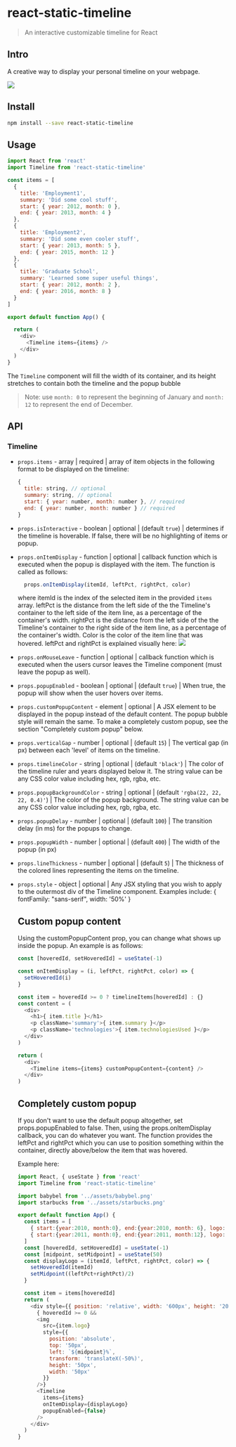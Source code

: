 # react-static-timeline

>An interactive customizable timeline for React

## Intro

A creative way to display your personal timeline on your webpage.

![](https://raw.githubusercontent.com/jjjhill/react-static-timeline/master/demo/timeline_demo.gif)

## Install

```bash
npm install --save react-static-timeline
```

## Usage

```js
import React from 'react'
import Timeline from 'react-static-timeline'

const items = [
  {
    title: 'Employment1',
    summary: 'Did some cool stuff',
    start: { year: 2012, month: 0 },
    end: { year: 2013, month: 4 }
  },
  {
    title: 'Employment2',
    summary: 'Did some even cooler stuff',
    start: { year: 2013, month: 5 },
    end: { year: 2015, month: 12 }
  },
  {
    title: 'Graduate School',
    summary: 'Learned some super useful things',
    start: { year: 2012, month: 2 },
    end: { year: 2016, month: 8 }
  }
]

export default function App() {

  return (
    <div>
      <Timeline items={items} />
    </div>
  )
}
```

The `Timeline` component will fill the width of its container, and its height stretches to contain both the timeline and the popup bubble
> Note: use `month: 0` to represent the beginning of January and `month: 12` to represent the end of December.

## API

### Timeline

- `props.items` - array<object> | required | array of item objects in the following format to be displayed on the timeline: 
  ```js
  {
    title: string, // optional
    summary: string, // optional
    start: { year: number, month: number }, // required
    end: { year: number, month: number } // required
  }
  ```
- `props.isInteractive` - boolean | optional | (default `true`) | determines if the timeline is hoverable. If false, there will be no highlighting of items or popup.
- `props.onItemDisplay` - function | optional | callback function which is executed when the popup is displayed with the item.  The function is called as follows:
  ```js
    props.onItemDisplay(itemId, leftPct, rightPct, color)
  ```
  where itemId is the index of the selected item in the provided `items` array. leftPct is the distance from the left side of the the Timeline's container to the left side of the item line, as a percentage of the container's width. rightPct is the distance from the left side of the the Timeline's container to the right side of the item line, as a percentage of the container's width. Color is the color of the item line that was hovered. leftPct and rightPct is explained visually here:
  ![](https://raw.githubusercontent.com/jjjhill/react-static-timeline/master/demo/pct_explanation.png)

- `props.onMouseLeave` - function | optional | callback function which is executed when the users cursor leaves the Timeline component (must leave the popup as well).
- `props.popupEnabled` - boolean | optional | (default `true`) | When true, the popup will show when the user hovers over items.
- `props.customPopupContent` - element | optional | A JSX element to be displayed in the popup instead of the default content. The popup bubble style will remain the same. To make a completely custom popup, see the section "Completely custom popup" below.
- `props.verticalGap` - number | optional | (default `15`) | The vertical gap (in px) between each 'level' of items on the timeline.
- `props.timelineColor` - string | optional | (default `'black'`) | The color of the timeline ruler and years displayed below it. The string value can be any CSS color value including hex, rgb, rgba, etc.
- `props.popupBackgroundColor` - string | optional | (default `'rgba(22, 22, 22, 0.4)'`) | The color of the popup background. The string value can be any CSS color value including hex, rgb, rgba, etc.
- `props.popupDelay` - number | optional | (default `100`) | The transition delay (in ms) for the popups to change.
- `props.popupWidth` - number | optional | (default `400`) | The width of the popup (in px)
- `props.lineThickness` - number | optional | (default `5`) | The thickness of the colored lines representing the items on the timeline.
- `props.style` - object | optional | Any JSX styling that you wish to apply to the outermost div of the Timeline component. Examples include: { fontFamily: "sans-serif", width: '50%' }

## Custom popup content

Using the customPopupContent prop, you can change what shows up inside the popup. An example is as follows:

```js
const [hoveredId, setHoveredId] = useState(-1)

const onItemDisplay = (i, leftPct, rightPct, color) => {
  setHoveredId(i)
}

const item = hoveredId >= 0 ? timelineItems[hoveredId] : {}
const content = (
  <div>
    <h1>{ item.title }</h1>
    <p className='summary'>{ item.summary }</p>
    <p className='technologies'>{ item.technologiesUsed }</p>
  </div>
)

return (
  <div>
    <Timeline items={items} customPopupContent={content} />
  </div>
)
```

## Completely custom popup

If you don't want to use the default popup altogether, set props.popupEnabled to false. Then, using the props.onItemDisplay callback, you can do whatever you want. The function provides the leftPct and rightPct which you can use to position something within the container, directly above/below the item that was hovered.

Example here:

```js
import React, { useState } from 'react'
import Timeline from 'react-static-timeline'

import babybel from '../assets/babybel.png'
import starbucks from '../assets/starbucks.png'

export default function App() {
  const items = [
    { start:{year:2010, month:0}, end:{year:2010, month: 6}, logo: babybel},
    { start:{year:2011, month:0}, end:{year:2011, month:12}, logo: starbucks}
  ]
  const [hoveredId, setHoveredId] = useState(-1)
  const [midpoint, setMidpoint] = useState(50)
  const displayLogo = (itemId, leftPct, rightPct, color) => {
    setHoveredId(itemId)
    setMidpoint((leftPct+rightPct)/2)
  }

  const item = items[hoveredId]
  return (
    <div style={{ position: 'relative', width: '600px', height: '200px' }}>
      { hoveredId >= 0 &&
      <img
        src={item.logo}
        style={{
          position: 'absolute',
          top: '50px',
          left: `${midpoint}%`,
          transform: 'translateX(-50%)',
          height: '50px',
          width: '50px'
        }}
      />}
      <Timeline
        items={items}
        onItemDisplay={displayLogo}
        popupEnabled={false}
      />
    </div>
  )
}
```